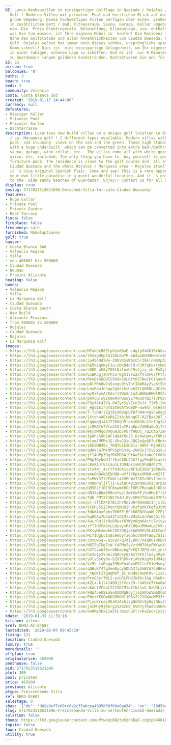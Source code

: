 ```yaml
---
DE: Luxus-Neubauvillen in einzigartiger Golflage in Quesada / Rojales / La Marquesa
  Golf ! Moderne Villen mit privatem  Pool und herrlichem Blick auf das Meer und die
  grüne Umgebung. Diese hochwertigen Villen verfügen über einen  großen Keller, der
  in zusätzlichen Bett / Bad, Fitnessraum, Sauna, Garage, Keller umgebaut werden könnte,
  usw. Die  Preis Elektrogeräte, Beleuchtung, Klimaanlage, usw. enthalten. Alles,
  was Sie tun müssen, ist Ihre eigenen Möbel zu  kaufen! Die Residenz liegt in der
  Nähe des Golfplatzes und aller Annehmlichkeiten von Ciudad Quesada, Rojales,  Marquesa
  Golf. Rojales selbst hat immer noch dieses schöne, ursprüngliche spanische Flair.
  Komm schnell! Dies ist  eine einzigartige Gelegenheit, um Ihr eigenes kleines Paradies
  in einer ruhigen, schönen Lage zu schaffen. Und es ist  nur 8 Minuten mit dem Auto
  zu Guardamars langen goldenen Sandstränden. Kontaktieren Sie uns für alle Details.
ES: ES
aircon: true
balconies: '0'
baths: 3
beach: true
beds: 3
community: Valencia
costa: Costa Blanca Süd
created: '2019-01-17 14:44:00'
currency: null
defeatures:
- Riesiger Keller
- Privater Pool
- Privater Garten
- Dachterrasse
description: Luxurious new build villas on a unique golf location in Quesada / Rojales
  / La  Marquesa golf ! 2 different types available. Modern villas with a private
  pool, and stunning  views on the sea and the green. These high standard villas come
  with a huge underbuilt  which can be converted into extra bed-/bathrooms, fitness,
  sauna, garage, wine cellar, etc.  The villas come all with white goods, lights,
  airco, etc. included. The only thing you have to  buy yourself is your personal
  furniture pack. The residence is close to the golf course and  all amenities of
  Ciudad Quesada and the whole Rojales / Marquesa area - Rojales itself  still has
  it ́ s nice original Spanish flair. Come and see! This is a rare opportunity to  create
  your own little paradise in a quiet wonderful location. And it ́ s only 8 minutes
  to the  wide sandy beaches of Guardamar. Enjoy!! Contact us for all details.
display: true
enslug: 5717023518621696-Detached-Villa-for-sale-Ciudad-Quesada/
features:
- Huge Cellar
- Private Pool
- Private Garden
- Roof Terrace
finca: false
fireplace: false
frequency: sale
furnished: Möbeloptionen
golf: true
hauser:
- Costa Blanca Süd
- Valencia Region
- Villa
- von 400001 bis 500000
- Ciudad Quesada
- Neubau
- Provinz Alicante
heating: false
homes:
- Valencia Region
- Villa
- La Marquesa Golf
- Ciudad Quesada
- Costa Blanca South
- New Build
- Alicante Province
- from 400001 to 500000
- Rojales
- Ciudad Quesada
- Rojales
- La Marquesa Golf
images:
- https://lh3.googleusercontent.com/MYwkUcB8Ztph2n6BaE-cdgtp94KKI0rNGv4lYx6uBTkyH10P8qFxgRunXemPZwqvHXEPmiaU1yOzof1YY5Z_=w640-rj-e30-l100
- https://lh3.googleusercontent.com/Yk5xg9KpShI5DLEwYM-eW2qoDGH4Hw4reQMigbDOhjEi74w-TSwfuY3FxfgpVZAN0zHgFF91UcfF2kAfe6zA=w640-rj-e30-l100
- https://lh3.googleusercontent.com/ja454OdSHn-ZQGVKSaWbzChrZBklnNmXpA2OXvdf4R1jsuAuE5EFU_GIq_gVE0lrwrOV6P4GpGqPPHyWliaq=w640-rj-e30-l100
- https://lh3.googleusercontent.com/hEMksqUNyF3u-zbKB4dFU-PJMTqkkxYyNKD6kMVcvKuOC1sw1Qjl3W_DZZ4rwozsrzGdM7hmd7hOMYLCdZRX=w640-rj-e30-l100
- https://lh3.googleusercontent.com/sD0D_oU0yTOSLNifnxUJ9sCjiv_sb-FoOjUwKShLFjB834-CvdbEwV2CWKWMC5fe-OZiF3Sy6y0H6jMTK2YB=w640-rj-e30-l100
- https://lh3.googleusercontent.com/61BK5gjzRrP51-OgX1vsw2xfXlDF67fPtlerzSx2yXM3V-_TxDIzg3m4qzt4akz3MoEkCSs2xC30dIbDqwzVKw=w640-rj-e30-l100
- https://lh3.googleusercontent.com/RKoBYnDEDlGTmUk3yL0rt0Z7NwJFOYGaqdwqPKoYpiLcL6ZGbINzmYiOy1_MDWsvy07bPCZIwlidtK5BI3hY=w640-rj-e30-l100
- https://lh3.googleusercontent.com/p8lPRh8w7o5unqu9tyTntIDAM4yZvaStSUmfNzbAIsFBuTWCdZfuLaUNooygsmaYJ9N-byR_FG9Q6lAdEShH=w640-rj-e30-l100
- https://lh3.googleusercontent.com/LnxRdwJCnap7gGe1kcUo62YLQNXNLuUCz0gz3T8Y4T3w3bIJujUzvOAVIJ6ECod0GEN_9lP573Hy2_1pEVNY=w640-rj-e30-l100
- https://lh3.googleusercontent.com/wy9xEamA7Kdzr1tWuSnCwZuBGWpHWwlRS5cCjNkjyd9L-YDbT_K_-x4EGExEMmPUvuJDTBoxb-pjuYqnbFh8=w640-rj-e30-l100
- https://lh3.googleusercontent.com/pKVCGTwV2KOwRvhQuwyLY4wuUrBi7TJPGbaR7sEoheW56s1qOt8PPNqVzo9xg1HRT91sGJsIUZStzmZrko_z=w640-rj-e30-l100
- https://lh3.googleusercontent.com/FRyf8t4IYQ-DWZyrSyYZru3xJt_72W5-2NgM_-SmJOpjo_nq86V27NpSeF8Bm5CAqXR2mIr_1j_Mrm3_SZyP=w640-rj-e30-l100
- https://lh3.googleusercontent.com/_HgG1EIrofd2XAGAY50BDP-ww9xr_0sHS48ByvjR_KQcS5bSoYMz26-yHmzqLORYDjiyVBDs0Cj0-RBSwH5Z_Q=w640-rj-e30-l100
- https://lh3.googleusercontent.com/f-TcNHriZg10jmObnpUTBfnN4nVgvhwKqgkobmNhmtMQbtjoxQnkuTfunv0Ys0Beh391qQiVNBc5EPHBwHay=w640-rj-e30-l100
- https://lh3.googleusercontent.com/1Xtoh4AEYeRkIItAjbNnqGT-R2TBxk3HT_ohX2LCB03bde60RWCEm11GvG-hy-DafCXkIP3Hg3YEv3igpdQ=w640-rj-e30-l100
- https://lh3.googleusercontent.com/EgAmqQ1A8J7Z0hQGMraXzHDG6LGfolJq1vNpAVMbAemYdxOYuK03bJqG4iZWIC--_kS70wOCOlxGdYeAUt0=w640-rj-e30-l100
- https://lh3.googleusercontent.com/jcMKATn7VtmJCGfu7PipDpz7dW0aGuOjTshuAYmoCDJueYodxBKB99wZQrG6ZKSOLPhdfQoFK92puyRavotJ=w640-rj-e30-l100
- https://lh3.googleusercontent.com/W6joMMqod4Ou8IDJPOrfHQOc_7qZOtG7ZmmtcalPS_gsSFMlnP2qkr4cIEA3EaOqBFGziVjYXBp01qF1LFU=w640-rj-e30-l100
- https://lh3.googleusercontent.com/IpAhsSHbSAF14Q4K9c23_HzHwUpmyrF0hzCL3jvV7xdh7tljB35N8vb-uFSToHQhFqQQaUH8Yt1voKxihaQ=w640-rj-e30-l100
- https://lh3.googleusercontent.com/mlom7MPMv1G-XhsG3iuJ8G2oQp6EfufBnknWV3YTmTQC2_VbE8r8EX69L7pgvUAXUy_M8oTzpu2xzFhKo6hj_A=w640-rj-e30-l100
- https://lh3.googleusercontent.com/ibGSMB45v_7KQYb1kSHSls-O0DT-MjDdI3w0i6EMfK15FiyC3igQVxuVrNMW3Yg5J8FVHUiY-gCImJy7Y3tc=w640-rj-e30-l100
- https://lh3.googleusercontent.com/qdAY7a7MxMPVSph6xxQ-zUK6yj75vEoSSuaLde15KDP6uUpyMLyh3Ny24AoNeMwgVmR3OauO06GJhSxC7dAR=w640-rj-e30-l100
- https://lh3.googleusercontent.com/jY14HPp3OgfRKMD8AlPtAaIhetnWuCtV08qm6hULyBcU2bAi7Jts7j5N1LswK7sy-Y2N9JShJOgGug1v0OHVlA=w640-rj-e30-l100
- https://lh3.googleusercontent.com/PUpT6yNwUJffKzC8DL23ATfgyFkdE9iackG-lgqmwaiOy1xNrpFq5g9BazgkHZuUYrah9vSrh9agZEBg_V8=w640-rj-e30-l100
- https://lh3.googleusercontent.com/c8vK1JrErxSuiLTQO4pxIvWC0h8BA42YF_ioNeE55urJQ13_OPI7ndJ91MjuO-_AeiyPp8UiLLC2N6NS3So=w640-rj-e30-l100
- https://lh3.googleusercontent.com/itx4Nj_4vcYT43DA1cvWF1UE36GfjQRHaReHa14IwpPgxHVAmeB-XI09InItAGwDWSlHkWKrv_i6xcU_WzQ=w640-rj-e30-l100
- https://lh3.googleusercontent.com/e4e6K8AkDEbOQW-wVf7XRpks6MbH-w8ZfI7Rad_-y1LW5gJ8FxILALvy5xYW5K-OP6hA0MlLN8ZuVTCIAIa0=w640-rj-e30-l100
- https://lh3.googleusercontent.com/SsPWx37i2EkNLl43VMLWv7J8SeOFv7JmchryVbgJii_OVUZXesszv8QzPfUswKy86cufIyT3TxloNSB0Np22=w640-rj-e30-l100
- https://lh3.googleusercontent.com/rHQNPuljTlji-GZtQF4B19XHmDSKz3HrpaLHQaTCxvhlqM62rfja25njs_QN6hn_PIQoqmYaI6_tc9cHazq2=w640-rj-e30-l100
- https://lh3.googleusercontent.com/HR5R2f1BF3CBnwmXRGcT8PU7MasWKIJ6Gb0M6HhaWTVKW_Gafc0Xzp_kmd1QJC__a6cegtmgQT_LHJMZ4IRF=w640-rj-e30-l100
- https://lh3.googleusercontent.com/dNJXaBbmE08nvYqvl3mfKo5Fj5nHHpEflkEXQPCnnCouvfHgTqcAaTibssnTtU2P0Nyf8TFL1FU0Jc8NxGkt=w640-rj-e30-l100
- https://lh3.googleusercontent.com/TdH_PMY2Z1NC7k4H_KYvSM977OnJm297FlQlCfq9dLW3xHAC5QWwK8NEtMyTDUlapuNuCqhfUWBdCVyOTxJ4=w640-rj-e30-l100
- https://lh3.googleusercontent.com/pl-sTlhX4bTBc1hrNmiUHr06mmBzInjxl62CtdbUH-mFIAJBXMJRz4oi-fBNkbT9Z1MCRtda4rrw7mAE4ts=w640-rj-e30-l100
- https://lh3.googleusercontent.com/8C6HJ5SiSMonYQMUUIFvkzfgXKYKgfuJ5WEXlEPVZYS4h4I2LVMmO5kTg_0F4Riy2MYZt-_pm2ZaR5iSAZRV=w640-rj-e30-l100
- https://lh3.googleusercontent.com/3HWXAoxSqhv7H66Fi6Ck60ENfOauWL2ZEjT2Q0jym_aNHulDaWW_PVxU7Pf9-7Woau0Rue5aAUeFzZQc_oU=w640-rj-e30-l100
- https://lh3.googleusercontent.com/kpDGSw7bbA4ZTsO1MzaZ9xAi5nYWOCDifGISf_E6jDXQvTafwKtocYle3cBX0I12ttU_rBXKEtv1n4O0Rpq8=w640-rj-e30-l100
- https://lh3.googleusercontent.com/4wLrRUjir8vDRwzY6YWym0gmKActcZvjvyABP_gSm5cksV2vcoRns0TdYXIHFhuPMDcH5C_KJL4yNBp_ftX4=w640-rj-e30-l100
- https://lh3.googleusercontent.com/zYTJH3Cm3xLLdysysMiC0QwJMWwnLg7m9-g7V2G7dCWV4FzrOWAeHFAKrFxTB0ivZT3nWiJAM8BTcjbeKnYP=w640-rj-e30-l100
- https://lh3.googleusercontent.com/EKsyMLnmebkJVUSQ0jxXAGNDEVOL4AtCqU5e0YVa0qkrDfKSSltYVqgR8BKkOX_azTNaKMbeZedXtjMpI-aM=w640-rj-e30-l100
- https://lh3.googleusercontent.com/Hi7IUgLcIu0i9ebyTaGohcCKV9lWmy7S1i5xwObreHNRv3WDFnT49DiRuSDa4fhjncqJ68e3yvYIrz0G198f=w640-rj-e30-l100
- https://lh3.googleusercontent.com/JOtOwSq--8iUuX7qJdjL8MC7nAqhOz4kD08W-F1cxS8NX8iN5UbFfQ0g_by1x4fIGkTlJOTlP6PQzb0-N44O4A=w640-rj-e30-l100
- https://lh3.googleusercontent.com/N8ZZgTDg7zW-Y4FMnZyVztMM79kyFWYwoY4BBpC8IjpdECzAkOe1yZazXKf9d72ySkr0NYz5NQKr_6q6YRQ=w640-rj-e30-l100
- https://lh3.googleusercontent.com/U3TCanW7DxrdBbeLbgPrEQfJRPd-eN_znc6qHsfw1UZDKEKNKpU2cFWbm2QG88UyYQLJ4XdThPhG6sC_GHl0=w640-rj-e30-l100
- https://lh3.googleusercontent.com/hm3a1y2Ya6iZQ0oSyQ3BsYVE5JlnsynMyDIP9k7S9RJRRO072YU0AP27WXvXySeangs8pbV-fr4hQ0tEwPJKAQ=w640-rj-e30-l100
- https://lh3.googleusercontent.com/yUlv5s6yOn-BZ8TRDVkriA9zNigVxIU94q9TWAq_UYCttc4vr5HTRLlSPidO-w8F6omnv7ZWuyanF1i0EwK8=w640-rj-e30-l100
- https://lh3.googleusercontent.com/VzMh_fwRqqg39RwEnxO4vEGflnYV1wMyoyI7VE6SjGHcG3erfmY100ZzhvMK7pe3nDoQ45znhVwrUocH3pfh=w640-rj-e30-l100
- https://lh3.googleusercontent.com/qGBuKY4fgUee8ycyhDbA3fp2mBYd7dmBGxAv2zZuIbyYc_nQqfO7bj3zng1EvHJjTmwkqv0NrJo-7EJU7uMC=w640-rj-e30-l100
- https://lh3.googleusercontent.com/_tNOKF2TgWqM9f_BC_NUd9J9oMF9v-11sCwzWMHFV8BUy2JcHED78QA6SJgfpMbNFMT1mArxy3hOIF8_QKBg=w640-rj-e30-l100
- https://lh3.googleusercontent.com/ProG3yr7WLS-ysUDLPHV2kBkc1Gq_HGeBr44agubz2w1D_miBWNrGckMRQ0LBJASVG3t-9nQaBiZgcBX8ZuI=w640-rj-e30-l100
- https://lh3.googleusercontent.com/AZLx-k1l414BOj27Vcx29-rUA0reTYAo0m5d6tCRiURKMjYpAjKUagvFVBMTQ9OZnbblpuXp2Iri4ztivmw=w640-rj-e30-l100
- https://lh3.googleusercontent.com/cKActVFabCZ21SKCMYoItNi1vG_NzUDLjiKP5-bMPmJPfUMuN_FsIGjJFiIotSwbYc0A_1CwQ-Y0A2BrJxt8=w640-rj-e30-l100
- https://lh3.googleusercontent.com/kHpA5eb8EaGu02OMgBqyjja1mD5pVmbQCmCTFK39_SFActzyox4z0WcEtuDSsAShalel6kZ7fnKrSVPbQ4BElg=w640-rj-e30-l100
- https://lh3.googleusercontent.com/P0niXEUOmNKVD6OHf1PAs2C2YGKnoWP33rfI29YK5B9itG4CzSSOXb0eab5EM9BKZ2pSDIdAlDRBGmdC06Hsvw=w640-rj-e30-l100
- https://lh3.googleusercontent.com/PjyLKrnajUEaKJAsKisg0nN5lQyQq7Rbyl0UPm4ss5wtAoyZukzQ7KgCWOWYtwJtXr2WIedUc68vK3h9ZDDx=w640-rj-e30-l100
- https://lh3.googleusercontent.com/jScMhy9jRkrg31a6ZnQ_GVX7yfRadEn5N4u8E_9NfOJEuDTWcrMCGesDYRBWu26m4bHBGZRn9kGmGERHKM3ZWg=w640-rj-e30-l100
- https://lh3.googleusercontent.com/knHMymhxEie5FL7mzunuXlrxHaZeor1yzjnvmDtmZDDzloTcwmqGYgnH50eBAIu-O4dcQ-htj3UhEm8Ti_A=w640-rj-e30-l100
kdate: '2019-01-31 11:31:16'
kitchen: offene
kref: DHN3-AC-Q4687
lastedited: '2019-02-07 09:43:19'
living: 121
location: Ciudad Quesada
luxury: true
moredetails: ''
offplan: true
originalprice: 465000
penthouse: false
pid: 5717023518621696
plot: 300
pool: privates
price: 465000
province: Alicante
ptype: Freistehende Villa
ref: DHN3-Q4687
salestage: 0
shas: '{"de": "d42e9ef7c09cc6a2c35abcea4395d38fb9a0a434", "en": "18d5b455de843315d90a9cafe9f20bd6ebfcdec0"}'
slug: 5717023518621696-Freistehende-Villa-zu-verkaufen-Ciudad-Quesada/
solarium: false
thumb: https://lh3.googleusercontent.com/MYwkUcB8Ztph2n6BaE-cdgtp94KKI0rNGv4lYx6uBTkyH10P8qFxgRunXemPZwqvHXEPmiaU1yOzof1YY5Z_=w400-h240-n-rj-e30-l100
topsix: false
town: Ciudad Quesada
utility: true
---
```

